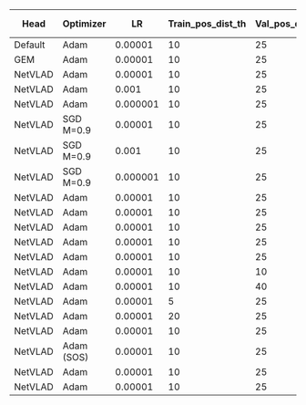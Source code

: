 | Head    | Optimizer | LR       | Train_pos_dist_th | Val_pos_dist_th | Augmentation | Attention | img_size | R@5_val | R@5_test (Pitts30k)| R@5_test (St.Lucia) | Run     |
| ------- | --------- | -------- | ----------------- | --------------- | ------------ | --------- | -------- | ------- | ------------------ | ------------------- | ------- |
| Default | Adam      | 0.00001  | 10                | 25              | /            | /         | /        | 81.7    | 81.5               | 48.0                | done    |
| GEM     | Adam      | 0.00001  | 10                | 25              | /            | /         | /        | 89.9    | 89.1               | 68.3                | done    |
| NetVLAD | Adam      | 0.00001  | 10                | 25              | /            | /         | /        | 96.0    | 93.2               | 71.3                | done    |
| NetVLAD | Adam      | 0.001    | 10                | 25              | /            | /         | /        | 93.1    | 89.6               | 57.7                | done    |
| NetVLAD | Adam      | 0.000001 | 10                | 25              | /            | /         | /        | 95.8    | 93.0               | 70.4                | done    |
| NetVLAD | SGD M=0.9 | 0.00001  | 10                | 25              | /            | /         | /        | 90.2    | 89.8               | 70.7                | done    |
| NetVLAD | SGD M=0.9 | 0.001    | 10                | 25              | /            | /         | /        | 96.1    | 93.1               | 71.4                | done    |
| NetVLAD | SGD M=0.9 | 0.000001 | 10                | 25              | /            | /         | /        | 80.2    | 79.4               | 65.3                | done    |
| NetVLAD | Adam      | 0.00001  | 10                | 25              | CS-HF        | /         | /        | 95.3    | 92.4               | 77.5                | done    |
| NetVLAD | Adam      | 0.00001  | 10                | 25              | H-RP         | /         | /        | 96.1    | 92.8               | 72.2                | done    |
| NetVLAD | Adam      | 0.00001  | 10                | 25              | B-GS-R       | /         | /        | 93.8    | 91.5               | 64.4                | done    |
| NetVLAD | Adam      | 0.00001  | 10                | 25              | GS           | /         | /        | 95.5    | 92.7               | 71.0                | done    |
| NetVLAD | Adam      | 0.00001  | 10                | 25              | BCSH         | /         | /        | 95.7    | 92.5               | 82.1                | done    |
| NetVLAD | Adam      | 0.00001  | 10                | 10              | /            | /         | /        | /       | 88.3               | \                   | done    |
| NetVLAD | Adam      | 0.00001  | 10                | 40              | /            | /         | /        | /       | 94.7               | \                   | done    |
| NetVLAD | Adam      | 0.00001  | 5                 | 25              | /            | /         | /        | 96.4    | 92.9               | 70.8                | done    |
| NetVLAD | Adam      | 0.00001  | 20                | 25              | /            | /         | /        | 96.2    | 92.8               |                     72.3.     |         | done   |
| NetVLAD | Adam      | 0.00001  | 10                | 25              | /            | CBAM      | /        | 95.7    | 93.3               | 70.8                | done    |
| NetVLAD | Adam (SOS)| 0.00001  | 10                | 25              | /            | /         | /        | 93.3    | 91.8               | 71.0                | done    |
| NetVLAD | Adam      | 0.00001  | 10                | 25              | /            | /         | 300x200  | 95.2    | 92.6               | 81.5                | done    |
| NetVLAD | Adam      | 0.00001  | 10                | 25              | /            | /         | 800x600  | 95.9    | 92.8               | 66.5                | done    |

